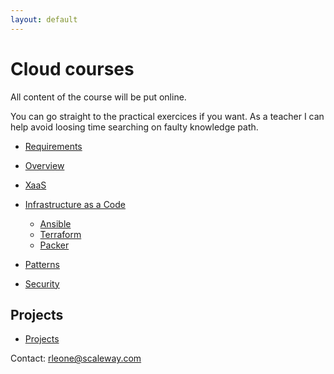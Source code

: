 ```yaml
---
layout: default
---
```


# Cloud courses

All content of the course will be put online.

You can go straight to the practical exercices if you want.
As a teacher I can help avoid loosing time searching on faulty knowledge path.

- [Requirements](requirements)

- [Overview](overview)
- [XaaS](xaas)

- [Infrastructure as a Code](iaac)
  - [Ansible](ansible)
  - [Terraform](terraform)
  - [Packer](packer)

- [Patterns](patterns)

- [Security](security)

## Projects

- [Projects](projects)

Contact: [rleone@scaleway.com](mailto:rleone@scaleway.com)
